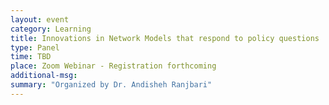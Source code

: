 ```yaml
---
layout: event
category: Learning
title: Innovations in Network Models that respond to policy questions
type: Panel
time: TBD
place: Zoom Webinar - Registration forthcoming
additional-msg:
summary: "Organized by Dr. Andisheh Ranjbari"
---
```

